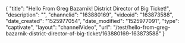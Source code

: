 {
    "title": "Hello From Greg Bazarnik! District Director of Big Ticket!",
    "description": "",
    "channelid": "163880169",
    "videoid": "163873588",
    "date_created": "1525977054",
    "date_modified": "1525977091",
    "type": "captivate",
    "layout": "channelVideo",
    "url": "\/test\/hello-from-greg-bazarnik-district-director-of-big-ticket\/163880169-163873588"
}